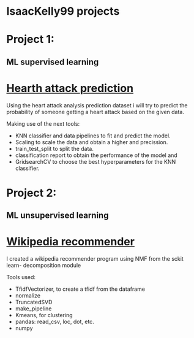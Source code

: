 # IsaacKelly99 projects 

# Project 1: 
## ML supervised learning
# [Hearth attack prediction](https://github.com/IsaacKelly99/IKR/blob/master/Heart_attack_analysis.ipynb)
  Using the heart attack analysis prediction dataset i will try to predict the probability of someone getting a heart attack based on the given data.
  
  Making use of the next tools:
  * KNN classifier and data pipelines to fit and predict the model.
  * Scaling to scale the data and obtain a higher and precission.
  * train_test_split to split the data.
  * classification report to obtain the performance of the model
  and
  * GridsearchCV to choose the best hyperparameters for the KNN classifier.

# Project 2: 
## ML unsupervised learning
# [Wikipedia recommender](https://github.com/IsaacKelly99/IKR/blob/master/wikipedia_recomendations.ipynb)
  I created a wikipedia recommender program using NMF from the sckit learn- decomposition module

  Tools used:
  * TfidfVectorizer, to create a tfidf from the dataframe
  * normalize
  * TruncatedSVD
  * make_pipeline
  * Kmeans, for clustering
  * pandas: read_csv, loc, dot, etc.
  * numpy
